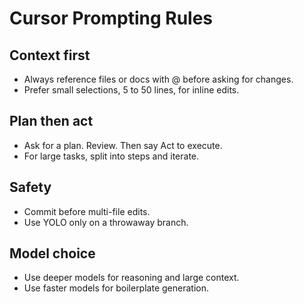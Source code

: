 # Cursor Prompting Rules

## Context first

- Always reference files or docs with @ before asking for changes.
- Prefer small selections, 5 to 50 lines, for inline edits.

## Plan then act

- Ask for a plan. Review. Then say Act to execute.
- For large tasks, split into steps and iterate.

## Safety

- Commit before multi-file edits.
- Use YOLO only on a throwaway branch.

## Model choice

- Use deeper models for reasoning and large context.
- Use faster models for boilerplate generation.
